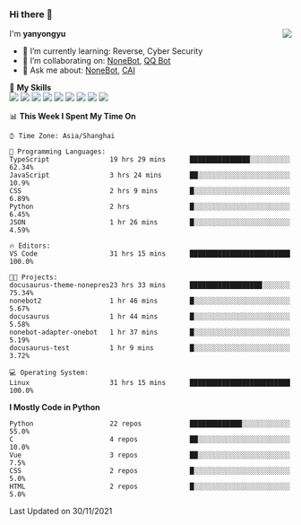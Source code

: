 ### Hi there 👋

<a href="#">
  <img align="right" src="https://github-readme-stats.vercel.app/api?username=yanyongyu&count_private=true&show_icons=true&bg_color=15,f2f7fd,E0EAFC" />
</a>

I'm **yanyongyu**

- 🌱 I’m currently learning: Reverse, Cyber Security
- 👯 I’m collaborating on: [NoneBot](https://github.com/nonebot), [QQ Bot](https://github.com/Mrs4s/go-cqhttp)
- 💬 Ask me about: [NoneBot](https://github.com/nonebot), [CAI](https://github.com/cscs181/CAI)

🌟 **My Skills**  
![](https://img.shields.io/badge/-Python-3e74a2?style=flat-square&logo=Python&logoColor=fff)
![](https://img.shields.io/badge/-Node.js-339933?style=flat-square&logo=Node.js&logoColor=fff)
![](https://img.shields.io/badge/-Vue-4fc08d?style=flat-square&logo=Vue.js&logoColor=fff)
![](https://img.shields.io/badge/-React-2d98ce?style=flat-square&logo=React&logoColor=fff)
![](https://img.shields.io/badge/-Docker-2496ED?style=flat-square&logo=Docker&logoColor=fff)
![](https://img.shields.io/badge/-Linux-000000?style=flat-square&logo=Linux&logoColor=fff)
![](https://img.shields.io/badge/-MySQL-4479A1?style=flat-square&logo=MySQL&logoColor=fff)
![](https://img.shields.io/badge/-Redis-DC382D?style=flat-square&logo=Redis&logoColor=fff)
![](https://img.shields.io/badge/-MongoDB-47A248?style=flat-square&logo=MongoDB&logoColor=fff)

<!--START_SECTION:waka-->
📊 **This Week I Spent My Time On** 

```text
⌚︎ Time Zone: Asia/Shanghai

💬 Programming Languages: 
TypeScript               19 hrs 29 mins      ███████████████░░░░░░░░░░   62.34% 
JavaScript               3 hrs 24 mins       ██░░░░░░░░░░░░░░░░░░░░░░░   10.9% 
CSS                      2 hrs 9 mins        █░░░░░░░░░░░░░░░░░░░░░░░░   6.89% 
Python                   2 hrs               █░░░░░░░░░░░░░░░░░░░░░░░░   6.45% 
JSON                     1 hr 26 mins        █░░░░░░░░░░░░░░░░░░░░░░░░   4.59%

🔥 Editors: 
VS Code                  31 hrs 15 mins      █████████████████████████   100.0%

🐱‍💻 Projects: 
docusaurus-theme-nonepres23 hrs 33 mins      ██████████████████░░░░░░░   75.34% 
nonebot2                 1 hr 46 mins        █░░░░░░░░░░░░░░░░░░░░░░░░   5.67% 
docusaurus               1 hr 44 mins        █░░░░░░░░░░░░░░░░░░░░░░░░   5.58% 
nonebot-adapter-onebot   1 hr 37 mins        █░░░░░░░░░░░░░░░░░░░░░░░░   5.19% 
docusaurus-test          1 hr 9 mins         █░░░░░░░░░░░░░░░░░░░░░░░░   3.72%

💻 Operating System: 
Linux                    31 hrs 15 mins      █████████████████████████   100.0%

```

**I Mostly Code in Python** 

```text
Python                   22 repos            █████████████░░░░░░░░░░░░   55.0% 
C                        4 repos             ██░░░░░░░░░░░░░░░░░░░░░░░   10.0% 
Vue                      3 repos             ██░░░░░░░░░░░░░░░░░░░░░░░   7.5% 
CSS                      2 repos             █░░░░░░░░░░░░░░░░░░░░░░░░   5.0% 
HTML                     2 repos             █░░░░░░░░░░░░░░░░░░░░░░░░   5.0%

```



 Last Updated on 30/11/2021
<!--END_SECTION:waka-->
